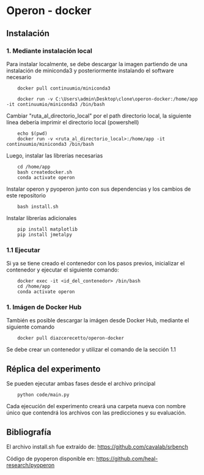 
# Operon - docker
## Instalación
### 1. Mediante instalación local

Para instalar localmente, se debe descargar la imagen partiendo de una instalación de miniconda3 y posteriormente instalando el software necesario

```
    docker pull continuumio/miniconda3 
```

```
    docker run -v C:\Users\admin\Desktop\clone\operon-docker:/home/app -it continuumio/miniconda3 /bin/bash
```

Cambiar "ruta_al_directorio_local" por el path directorio local, la siguiente línea debería imprimir el directorio local (powershell)

```
    echo $(pwd)
    docker run -v <ruta_al_directorio_local>:/home/app -it continuumio/miniconda3 /bin/bash
```

Luego, instalar las librerías necesarias
```
    cd /home/app
    bash createdocker.sh
    conda activate operon
```
Instalar operon y pyoperon junto con sus dependencias y los cambios de este repositorio

```
    bash install.sh
```

Instalar librerías adicionales

```
    pip install matplotlib
    pip install jmetalpy
```


### 1.1 Ejecutar
Si ya se tiene creado el contenedor con los pasos previos, inicializar el contenedor y ejecutar el siguiente comando:

```
    docker exec -it <id_del_contenedor> /bin/bash
    cd /home/app
    conda activate operon
```

### 1. Imágen de Docker Hub
También es posible descargar la imágen desde Docker Hub, mediante el siguiente comando

```
    docker pull diazcerecetto/operon-docker
```

Se debe crear un contenedor y utilizar el comando de la sección 1.1


## Réplica del experimento

Se pueden ejecutar ambas fases desde el archivo principal 

```
    python code/main.py
```

Cada ejecución del experimento creará una carpeta nueva con nombre único que contendrá los archivos con las predicciones y su evaluación.

## Bibliografía
El archivo install.sh fue extraído de:
https://github.com/cavalab/srbench

Código de pyoperon disponible en:
https://github.com/heal-research/pyoperon